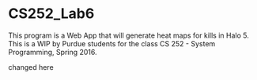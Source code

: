 # CS252_Lab6
This program is a Web App that will generate heat maps for kills in Halo 5.  This is a WIP by Purdue students for the class CS 252 - System Programming, Spring 2016.

changed here